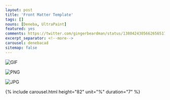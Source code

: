 ```yaml
---
layout: post
title: 'Front Matter Template'
tags: []
nouns: [Deneba, UltraPaint]
featured: yes
comments: https://twitter.com/gingerbeardman/status/1380424305662656517
excerpt_separator: <!--more-->
carousel: denebacad
sitemap: false
---
```


![GIF](/images/posts/daily-driver-animation.gif#playdate)

![PNG](/images/posts/daily-driver-still.png#pixel)

![JPG](/images/posts/daily-driver-still.png)

{% include carousel.html height="82" unit="%" duration="7" %}
